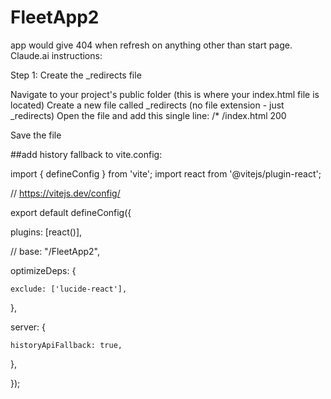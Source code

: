 # FleetApp2
app would give 404 when refresh on anything other than start page.  Claude.ai instructions:

Step 1: Create the _redirects file

Navigate to your project's public folder (this is where your index.html file is located)
Create a new file called _redirects (no file extension - just _redirects)
Open the file and add this single line:
/*    /index.html   200

Save the file

##add history fallback to vite.config:

import { defineConfig } from 'vite';
import react from '@vitejs/plugin-react';

// https://vitejs.dev/config/

export default defineConfig({

  plugins: [react()],
  
  // base: "/FleetApp2",
  
  optimizeDeps: {
  
    exclude: ['lucide-react'],
    
  },
  
  server: {
  
    historyApiFallback: true,
    
  },
  
});
